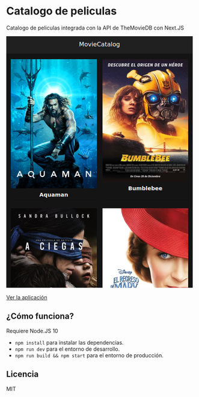 # Catalogo de peliculas

Catalogo de peliculas integrada con la API de TheMovieDB con Next.JS

![Captura de la App](./.readme-static/captura.png)

[Ver la aplicación](https://esdraspavon.github.io/moviecatalog)

## ¿Cómo funciona?

Requiere Node.JS 10

* `npm install` para instalar las dependencias.
* `npm run dev` para el entorno de desarrollo.
* `npm run build && npm start` para el entorno de producción.

## Licencia 

MIT